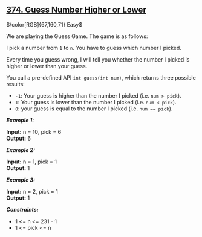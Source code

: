 ## [374. Guess Number Higher or Lower](https://leetcode.com/problems/guess-number-higher-or-lower/)

$\color[RGB]{67,160,71} Easy$

We are playing the Guess Game. The game is as follows:

I pick a number from ```1``` to ```n```. You have to guess which number I picked.

Every time you guess wrong, I will tell you whether the number I picked is higher or lower than your guess.

You call a pre-defined API ```int guess(int num)```, which returns three possible results:

- ```-1```: Your guess is higher than the number I picked (i.e. ```num > pick```).
- ```1```: Your guess is lower than the number I picked (i.e. ```num < pick```).
- ```0```: your guess is equal to the number I picked (i.e. ```num == pick```).

***Example 1:***

<strong>Input:</strong> n = 10, pick = 6<br>
<strong>Output:</strong> 6<br>

***Example 2:***

<strong>Input:</strong> n = 1, pick = 1<br>
<strong>Output:</strong> 1<br>

***Example 3:***

<strong>Input:</strong> n = 2, pick = 1<br>
<strong>Output:</strong> 1<br>


***Constraints:***

- 1 <= n <= 231 - 1
- 1 <= pick <= n